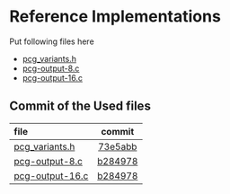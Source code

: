 # Reference Implementations

Put following files here

* [pcg_variants.h](https://github.com/imneme/pcg-c/blob/master/include/pcg_variants.h)
* [pcg-output-8.c](https://github.com/imneme/pcg-c/blob/master/src/pcg-output-8.c)
* [pcg-output-16.c](https://github.com/imneme/pcg-c/blob/master/src/pcg-output-16.c)

## Commit of the Used files

|file|commit|
|:---|:----:|
|[pcg_variants.h](https://github.com/imneme/pcg-c/blob/master/include/pcg_variants.h)|[73e5abb](https://github.com/imneme/pcg-c/commit/73e5abb9f6ad9fba732e41dc1b271f9c5e850ab5)|
|[pcg-output-8.c](https://github.com/imneme/pcg-c/blob/master/src/pcg-output-8.c)|[b284978](https://github.com/imneme/pcg-c/commit/b284978fd5196df9b7a559f7a2b6a64415f82098)|
|[pcg-output-16.c](https://github.com/imneme/pcg-c/blob/master/src/pcg-output-16.c)|[b284978](https://github.com/imneme/pcg-c/commit/b284978fd5196df9b7a559f7a2b6a64415f82098)|